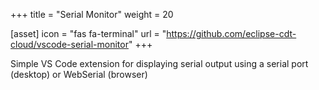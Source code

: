 +++
title = "Serial Monitor"
weight = 20

[asset]
  icon = "fas fa-terminal"
  url = "https://github.com/eclipse-cdt-cloud/vscode-serial-monitor"
+++

Simple VS Code extension for displaying serial output using a serial port (desktop) or WebSerial (browser)
